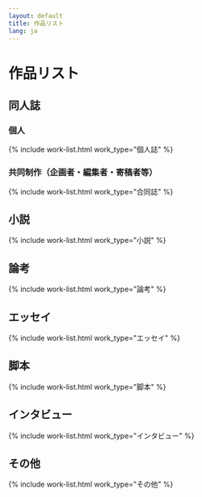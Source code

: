 ```yaml
---
layout: default
title: 作品リスト
lang: ja
---
```


# 作品リスト

## 同人誌

### 個人
<div class="not-neon not-list work_list">
{% include work-list.html work_type="個人誌" %}
</div>

### 共同制作<span class="small">（企画者・編集者・寄稿者等）</span>
<div class="not-neon not-list work_list">
{% include work-list.html work_type="合同誌" %}
</div>

## 小説

<div class="not-neon not-list work_list">
{% include work-list.html work_type="小説" %}
</div>

## 論考

<div class="not-neon not-list work_list">
{% include work-list.html work_type="論考" %}
</div>

## エッセイ

<div class="not-neon not-list work_list">
{% include work-list.html work_type="エッセイ" %}
</div>

## 脚本

<div class="not-neon not-list work_list">
{% include work-list.html work_type="脚本" %}
</div>

## インタビュー

<div class="not-neon not-list work_list">
{% include work-list.html work_type="インタビュー" %}
</div>

## その他

<div class="not-neon not-list work_list">
{% include work-list.html work_type="その他" %}
</div>